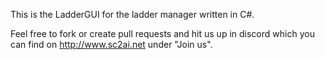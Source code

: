 This is the LadderGUI for the ladder manager written in C#.

Feel free to fork or create pull requests and hit us up in discord which you can find on http://www.sc2ai.net under "Join us".
